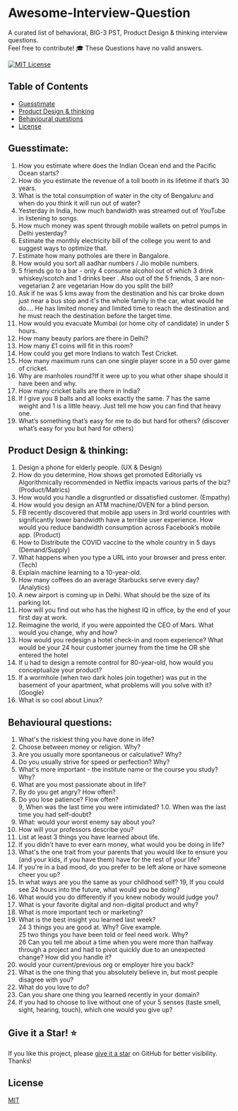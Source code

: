 
# Awesome-Interview-Question
A curated list of behavioral, BIG-3 PST, Product Design & thinking interview questions.   
Feel free to contribute! 🎓 These Questions have no valid answers.


[![MIT License](https://img.shields.io/badge/License-MIT-green.svg)](https://choosealicense.com/licenses/mit/)


<!-- omit from toc -->
## Table of Contents

- [Guesstimate](#Guesstimate)
- [Product Design & thinking](#Product-Design-\&-thinking)
- [Behavioural questions](#Behavioural-questions)
- [License](#License)

## Guesstimate:

1) How you estimate where does the Indian Ocean end and the Pacific Ocean starts?
2) How do you estimate the revenue of a toll booth in its lifetime if that’s 30 years.
3) What is the total consumption of water in the city of Bengaluru and when do you think it will run out of water?
4) Yesterday in India, how much bandwidth was streamed out of YouTube in listening to songs.
5) How much money was spent through mobile wallets on petrol pumps in Delhi yesterday?
6) Estimate the monthly electricity bill of the college you went to and suggest ways to optimize that.
7) Estimate how many potholes are there in Bangalore. 
8) How would you sort all aadhar numbers / Jio mobile numbers.
9) 5 friends go to a bar - only 4 consume alcohol out of which 3 drink whiskey/scotch and 1 drinks beer . Also out of the 5 friends, 3 are non-vegetarian 2 are vegetarian How do you split the bill?
10) Ask if he was 5 kms away from the destination and his car broke down just near a bus stop and it's the whole family in the car, what would he do.... He has limited money and limited time to reach the destination and he must reach the destination before the target time.
11) How would you evacuate Mumbai (or home city of candidate) in under 5 hours.
12) How many beauty parlors are there in Delhi?
13) How many £1 coins will fit in this room?
14) How could you get more Indians to watch Test Cricket.
15) How many maximum runs can one single player score in a 50 over game of cricket.
16) Why are manholes round?If it were up to you what other shape should it have been and why.
17) How many cricket balls are there in India?
18) If I give you 8 balls and all looks exactly the same. 7 has the same weight and 1 is a little heavy. Just tell me how you can find that heavy one.
19) What’s something that’s easy for me to do but hard for others? (discover what’s easy for you but hard for others)


## Product Design & thinking:

1) Design a phone for elderly people. (UX & Design)
2) How do you determine, How shows get promoted Editorially vs Algorithmically recommended in Netflix impacts various parts of the biz? (Product/Matrics)
3) How would you handle a disgruntled or dissatisfied customer. (Empathy)
4) How would you design an ATM machine/OVEN for a blind person.
5) FB recently discovered that mobile app users in 3rd world countries with significantly lower bandwidth have a terrible user experience. How would you reduce bandwidth consumption across Facebook’s mobile app. (Product)
6) How to Distribute the COVID vaccine to the whole country in 5 days (Demand/Supply)
7) What happens when you type a URL into your browser and press enter. (Tech)
8) Explain machine learning to a 10-year-old.
9) How many coffees do an average Starbucks serve every day? (Analytics)
10) A new airport is coming up in Delhi. What should be the size of its parking lot.
11) How will you find out who has the highest IQ in office, by the end of your first day at work.
12) Reimagine the world, if you were appointed the CEO of Mars. What would you change, why and how?
13) How would you redesign a hotel check-in and room experience? What would be your 24 hour customer journey from the time he OR she entered the hotel
14) If u had to design a remote control for 80-year-old, how would you conceptualize your product?
15) If a wormhole (when two dark holes join together) was put in the basement of your apartment, what problems will you solve with it? (Google)
16) What is so cool about Linux?

## Behavioural questions:

1. What's the riskiest thing you have done in life?  
2. Choose between money or religion. Why?  
3. Are you usually more spontaneous or calculative? Why?  
4. Do you usually strive for speed or perfection? Why?  
5. What's more important - the institute name or the course you study? Why?  
6. What are you most passionate about in life?  
7. By do you get angry? How often?  
8. Do you lose patience? Flow often?  
9, When was the last time you were intimidated? 1.0. When was the last time you had self-doubt?  
11.	What: would your worst enemy say about you?  
12.	How will your professors describe you?  
13.	List at least 3 things you have learned about life. 
14. If you didn't have to ever earn money, what would you be doing in life?   
15. What's the one trait from your parents that you would like to ensure you (and your kids, if you have them) have for the rest of your life? 
17.	If you're in a bad mood, do you prefer to be left alone or have someone cheer you up?  
18.	In what ways are you the same as your childhood self? 19, If you could see 24 hours into the future, what would you be doing?  
20. What would you do differently if you knew nobody would judge you?  
21. What is your favorite digital and non-digital product and why?     
22. What is more important tech or marketing?   
23. What is the best insight you learned last week?  
24 3 things you are good at. Why? Give example.   
25 two things you have been told or feel need work. Why?  
26 Can you tell me about a time when you were more than halfway through a project and had to pivot quickly due to an unexpected change? How did you handle it?  
27. would your current/previous org or employer hire you back?  
28. What is the one thing that you absolutely believe in, but most people disagree with you?  
29. What do you love to do?  
30. Can you share one thing you learned recently in your domain?  
31. If you had to choose to live without one of your 5 senses (taste smell, sight, hearing, touch), which one would you give up?  


## Give it a Star! ⭐

If you like this project, please [give it a star](#top) on GitHub for better visibility. Thanks!

## License

[MIT](https://choosealicense.com/licenses/mit/)

